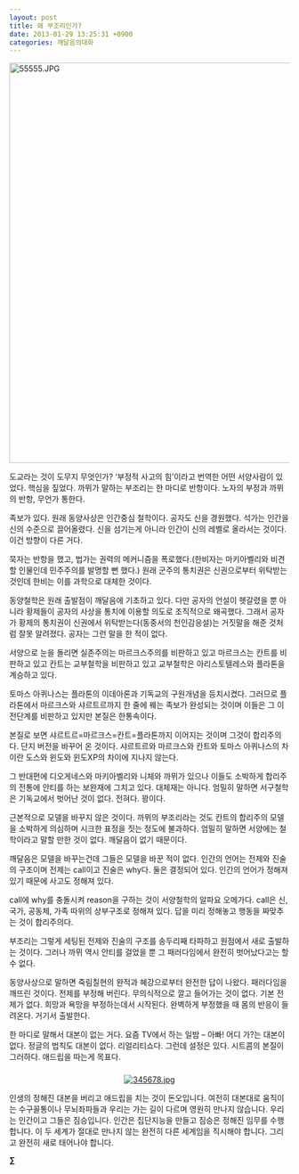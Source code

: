 ```yaml
---
layout: post
title: 왜 부조리인가?
date: 2013-01-29 13:25:31 +0900
categories: 깨달음의대화
---
```

 <img alt="55555.JPG" src="assets/attach/images/198/449/319/55555.JPG" width="521" height="719" />


  


도교라는 것이 도무지 무엇인가? ‘부정적 사고의 힘’이라고 번역한 어떤 서양사람이 있었다. 핵심을 짚었다. 까뮈가 말하는 부조리는 한 마디로 반항이다. 노자의 부정과 까뮈의 반항, 무언가 통한다. 


  


족보가 있다. 원래 동양사상은 인간중심 철학이다. 공자도 신을 경원했다. 석가는 인간을 신의 수준으로 끌어올렸다. 신을 섬기는게 아니라 인간이 신의 레벨로 올라서는 것이다. 이건 방향이 다른 거다. 


  


묵자는 반항을 했고, 법가는 권력의 메커니즘을 폭로했다.(한비자는 마키아벨리와 비견할 인물인데 민주주의를 발명할 뻔 했다.) 원래 군주의 통치권은 신권으로부터 위탁받는 것인데 한비는 이를 과학으로 대체한 것이다. 


  


동양철학은 원래 출발점이 깨달음에 기초하고 있다. 다만 공자의 언설이 헷갈렸을 뿐 아니라 황제들이 공자의 사상을 통치에 이용할 의도로 조직적으로 왜곡했다. 그래서 공자가 황제의 통치권이 신권에서 위탁받는다(동중서의 천인감응설)는 거짓말을 해준 것처럼 잘못 알려졌다. 공자는 그런 말을 한 적이 없다. 


  


서양으로 눈을 돌리면 실존주의는 마르크스주의를 비판하고 있고 마르크스는 칸트를 비판하고 있고 칸트는 교부철학을 비판하고 있고 교부철학은 아리스토텔레스와 플라톤을 계승하고 있다. 


  


토마스 아퀴나스는 플라톤의 이데아론과 기독교의 구원개념을 등치시켰다. 그러므로 플라톤에서 마르크스와 샤르트르까지 한 줄에 꿰는 족보가 완성되는 것이며 이들은 그 이전단계를 비판하고 있지만 본질은 한통속이다. 


  


본질로 보면 샤르트르=마르크스=칸트=플라톤까지 이어지는 것이며 그것이 합리주의다. 단지 버전을 바꾸어 온 것이다. 샤르트르와 마르크스와 칸트와 토마스 아퀴나스의 차이란 도스와 윈도와 윈도XP의 차이에 지나지 않는다. 


  


그 반대편에 디오게네스와 마키아벨리와 니체와 까뮈가 있으나 이들도 소박하게 합리주의 전통에 안티를 하는 보완재에 그치고 있다. 대체재는 아니다. 엄밀히 말하면 서구철학은 기독교에서 벗어난 것이 없다. 전혀다. 꽝이다. 


  


근본적으로 모델을 바꾸지 않은 것이다. 까뮈의 부조리라는 것도 칸트의 합리주의 모델을 소박하게 의심하며 시크한 표정을 짓는 정도에 불과하다. 엄밀히 말하면 서양에는 철학이라고 말할 만한 것이 없다. 깨달음이 없기 때문이다. 


  


깨달음은 모델을 바꾸는건데 그들은 모델을 바꾼 적이 없다. 인간의 언어는 전제와 진술의 구조이며 전제는 call이고 진술은 why다. 둘은 결정되어 있다. 인간의 언어가 정해져 있기 때문에 사고도 정해져 있다. 


  


call에 why를 충돌시켜 reason을 구하는 것이 서양철학의 알파요 오메가다. call은 신, 국가, 공동체, 가족 따위의 상부구조로 정해져 있다. 답을 미리 정해놓고 행동을 짜맞추는 것이 합리주의다. 


  


부조리는 그렇게 세팅된 전제와 진술의 구조를 송두리째 타파하고 원점에서 새로 출발하는 것이다. 그러나 까뮈 역시 안티를 걸었을 뿐 그 패러다임에서 완전히 벗어났다고는 할 수 없다. 


  


동양사상으로 말하면 죽림칠현의 완적과 혜강으로부터 완전한 답이 나왔다. 패러다임을 깨뜨린 것이다. 전제를 부정해 버린다. 무의식적으로 깔고 들어가는 것이 없다. 기본 전제가 없다. 희망과 욕망을 부정하는데서 시작된다. 완벽하게 부정했을 때 몸의 반응이 들려온다. 거기서 출발한다. 


  


한 마디로 말해서 대본이 없는 거다. 요즘 TV에서 하는 일밤 – 아빠! 어디 가?는 대본이 없다. 정글의 법칙도 대본이 없다. 리얼리티쇼다. 그런데 설정은 있다. 시트콤의 본질이 그러하다. 애드립을 따는게 목표다. 


  






 ###


  




<p align="center">
  <a href="?mid=DonOh"><img alt="345678.jpg" src="assets/attach/images/198/727/315/55.JPG" /> <br /></a>
</p>

 인생의 정해진 대본을 버리고 애드립을 치는 것이 돈오입니다. 여전히 대본대로 움직이는 수구꼴통이나 무뇌좌파들과 우리는 가는 길이 다르며 영원히 만나지 않습니다. 우리는 인간이고 그들은 짐승입니다. 인간은 집단지능을 만들고 짐승은 정해진 임무를 수행합니다. 이 두 세계가 절대로 만나지 않는 완전히 다른 세계임을 직시해야 합니다. 그리고 완전히 새로 태어나야 합니다. 



**∑**
